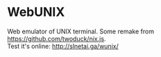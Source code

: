 # WebUNIX
Web emulator of UNIX terminal. Some remake from https://github.com/twoduck/nix.js.  
Test it's online: http://slnetai.ga/wunix/
